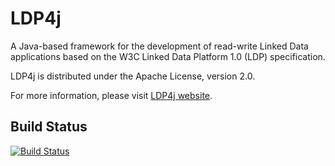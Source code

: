 LDP4j
=====

A Java-based framework for the development of read-write Linked Data applications based on the W3C Linked Data Platform 1.0 (LDP) specification.

LDP4j is distributed under the Apache License, version 2.0.

For more information, please visit [LDP4j website](http://www.ldp4j.org/).

## Build Status

[![Build Status](https://travis-ci.org/ldp4j/ldp4j.svg?branch=master)](https://travis-ci.org/ldp4j/ldp4j)
